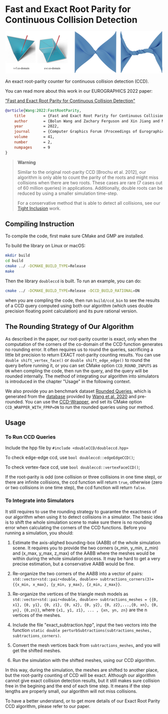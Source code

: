 # Fast and Exact Root Parity for Continuous Collision Detection
![](./figure/rpccd_figure.png)

An exact root-parity counter for continuous collision detection (CCD).

You can read more about this work in our EUROGRAPHICS 2022 paper:

["Fast and Exact Root Parity for Continuous Collision Detection"](https://cims.nyu.edu/gcl/papers/2022-RootParityCCD.pdf)
```bibtex
@article{Wang:2022:FastRootParity,
    title        = {Fast and Exact Root Parity for Continuous Collision Detection},
    author       = {Bolun Wang and Zachary Ferguson and Xin Jiang and Marco Attene and Daniele Panozzo and Teseo Schneider},
    year         = 2022,
    journal      = {Computer Graphics Forum (Proceedings of Eurographics)},
    volume       = 41,
    number       = 2,
    numpages     = 9
}
```

> **Warning**
> 
> Similar to the original root-parity CCD [Brochu et al. 2012], our algorithm is only able to count the parity of the roots and might miss collisions when there are two roots. These cases are rare (7 cases out of 60 million queries) in applications. Additionally, double roots can be reduced by using a smaller simulation time-step.
> 
> For a conservative method that is able to detect all collisions, see our [Tight Inclusion](https://github.com/Continuous-Collision-Detection/Tight-Inclusion) work.

## Compiling Instruction

To compile the code, first make sure CMake and GMP are installed.

To build the library on Linux or macOS:
```sh
mkdir build
cd build
cmake ../ -DCMAKE_BUILD_TYPE=Release
make
```
Then the library `doubleccd` is built. To run an example, you can do:
```sh
cmake ../ -DCMAKE_BUILD_TYPE=Release -DCCD_BUILD_RATIONAL=ON
```
when you are compling the code, then run `build/ccd_bin` to see the results of a CCD query computed using both our algorithm (which uses double precision floating point calculation) and its pure rational version.

## The Rounding Strategy of Our Algorithm

As described in the paper, our root-parity counter is exact, only when the computation of the corners of the co-domain of the CCD function generates no rounding error. It often requires us to round the queries, sacrificing a little bit precision to return EXACT root-parity counting results. You can use `double shift_vertex_face()` or `double shift_edge_edge()` to round the query before running it, or you can set CMake option `CCD_ROUND_INPUTS` as `ON` when compling the code, then run the query, and the query will be rounded internally. The method of integrating our algorithm into simulators is introduced in the chapter "Usage" in the following context.

We also provide you an benchmark dataset [Rounded Queries](https://archive.nyu.edu/handle/2451/63808), which is generated from the [database](https://archive.nyu.edu/handle/2451/61518) provided by [Wang et al. 2020](https://github.com/Continuous-Collision-Detection) and pre-rounded. You can use the [CCD-Wrapper](https://github.com/Continuous-Collision-Detection/CCD-Wrapper), and set its CMake option `CCD_WRAPPER_WITH_FPRP=ON` to run the rounded queries using our method.

## Usage

### To Run CCD Queries
Include the hpp file by `#include <doubleCCD/doubleccd.hpp>`

To check edge-edge ccd, use `bool doubleccd::edgeEdgeCCD()`;

To check vertex-face ccd, use `bool doubleccd::vertexFaceCCD()`;

If the root-parity is odd (one collision or three collisions in one time step), or there are infinite collisions, the ccd function will return `true`, otherwise (zero or two collisions in one time step), the ccd function will return `false`. 

### To Integrate into Simulators
It still requires to use the rounding strategy to guarantee the exactness of our algorithm when using it to detect collisions in a simulator. The basic idea is to shift the whole simulation scene to make sure there is no rounding error when calculating the corners of the CCD functions. Before you running a simulation, you should:

1. Estimate the axis-alighed bounding-box (AABB) of the whole simulation scene. It requires you to provide the two corners (x_min, y_min, z_min) and (x_max, y_max, z_max) of the AABB where the meshes would be within during the whole simulation process. It may be hard to get a very precise estimation, but a conservative AABB would be fine.

2. Re-organize the two corners of the AABB into a vector of pairs: `std::vector<std::pair<double, double>> subtractions_corners(3)={{x_min, x_max}, {y_min, y_max}, {z_min, z_max}}`.

3. Re-organize the vertices of the triangle mesh models as `std::vector<std::pair<double, double>> subtractions_meshes = {{0, x1}, {0, y1}, {0, z1}, {0, x2}, {0, y2}, {0, z2},...,{0, xn}, {0, yn}, {0,zn}}`, where `{x1, y1, z1}, ... , {xn, yn, zn}` are the n vertices of the meshes.

4. Include the file "exact_subtraction.hpp", input the two vectors into the function `static double perturbSubtractions(subtractions_meshes, subtractions_corners)`. 

5. Convert the mesh vertices back from `subtractions_meshes`, and you will get the shifted meshes.

6. Run the simulation with the shifted meshes, using our CCD algorithm.

In this way, during the simulation, the meshes are shifted to another place, but the root-parity counting of CCD will be exact. Although our algorithm cannot give exact collision detection results, but it still makes sure collision free in the begining and the end of each time step. It means if the step lengths are properly small, our algorithm will not miss collisions.

To have a better understand, or to get more details of our Exact Root Parity CCD algorithm, please refer to our paper.
